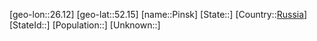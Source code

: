 ﻿---
location: [52.15,26.12]
type: City
tags:
- geo/City


SpocWebEntityId: 33377
isDeleted: false
confidential: public

---
[geo-lon::26.12]
[geo-lat::52.15]
[name::Pinsk]
[State::]
[Country::[Russia](geo/Continent/Europe/Russia.md)]
[StateId::]
[Population::]
[Unknown::]

